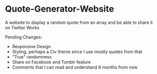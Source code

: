 # Quote-Generator-Website
A website to display a random quote from an array and be able to share it on Twitter
Works

Pending Changes:
- Responsive Design
- Styling, perhaps a Civ theme since I use mostly quotes from that
- "True" randomness
- Share on Facebook and Tumblr feature
- Comments that I can read and understand 6 months from now
